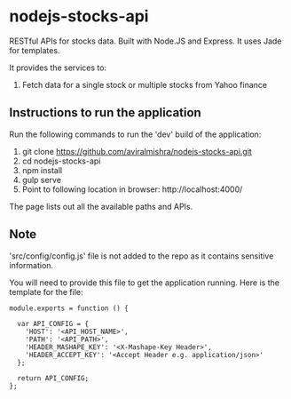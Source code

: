 # nodejs-stocks-api
RESTful APIs for stocks data. Built with Node.JS and Express. It uses Jade for templates.

It provides the services to:

1. Fetch data for a single stock or multiple stocks from Yahoo finance

## Instructions to run the application

Run the following commands to run the 'dev' build of the application:

1. git clone https://github.com/aviralmishra/nodejs-stocks-api.git
2. cd nodejs-stocks-api
3. npm install
4. gulp serve
5. Point to following location in browser: http://localhost:4000/

The page lists out all the available paths and APIs.

## Note

'src/config/config.js' file is not added to the repo as it contains sensitive information.

You will need to provide this file to get the application running. Here is the template for the file:

```
module.exports = function () {

  var API_CONFIG = {
    'HOST': '<API_HOST_NAME>',
    'PATH': '<API_PATH>',
    'HEADER_MASHAPE_KEY': '<X-Mashape-Key Header>',
    'HEADER_ACCEPT_KEY': '<Accept Header e.g. application/json>'
  };

  return API_CONFIG;
};
```
